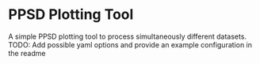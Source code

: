 # PPSD Plotting Tool

A simple PPSD plotting tool to process simultaneously different datasets.\
TODO: Add possible yaml options and provide an example configuration in the readme